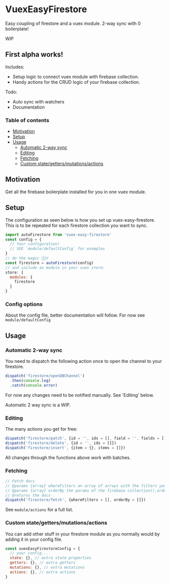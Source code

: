 # VuexEasyFirestore

Easy coupling of firestore and a vuex module. 2-way sync with 0 boilerplate!

WIP

## First alpha works!
Includes:

- Setup logic to connect vuex module with firebase collection.
- Handy actions for the CRUD logic of your firebase collection.

Todo:

- Auto sync with watchers
- Documentation

### Table of contents

<!-- TOC -->

- [Motivation](#motivation)
- [Setup](#setup)
- [Usage](#usage)
    - [Automatic 2-way sync](#automatic-2-way-sync)
    - [Editing](#editing)
    - [Fetching](#fetching)
    - [Custom state/getters/mutations/actions](#custom-stategettersmutationsactions)

<!-- /TOC -->

## Motivation

Get all the firebase boilerplate installed for you in one vuex module.

## Setup
The configuration as seen below is how you set up vuex-easy-firestore. This is to be repeated for each firestore collection you want to sync.

```js
import autoFirestore from 'vuex-easy-firestore'
const config = {
  // Your configuration!
  // SEE `module/defaultConfig` for examples
}
// do the magic 🧙🏻‍♂️
const firestore = autoFirestore(config)
// and include as module in your vuex store:
store: {
  modules: {
    firestore
  }
}
```

### Config options

About the config file, better documentation will follow. For now see `module/defaultConfig`

<!-- - `vuexstorePath: ''` must be relative to rootState
- `firestorePath: ''` -->
<!-- - mapType: 'collection', // 'collection' only ('doc' not integrated yet) -->
  <!-- - type: '2way', // '2way' only ('1way' not yet integrated) -->
<!-- - `sync.where: []`
- `sync.orderBy: []`
- `sync.defaultValues: {}`
  You HAVE to set all fields you want to be reactive on beforehand!
  These values are only set when you have items who don't have the props defined in defaultValues upon retrieval
  These default values will be merged with a reverse Object.assign on retrieved documents
- `sync.added: syncHookFn`
- `sync.modified: syncHookFn`
- `sync.removed: syncHookFn` -->

<!-- synchookFn example:
```js
/**
 * A function executed during the 2 way sync when docs are added/modified/deleted. NEEDS TO EXECUTE FIRST PARAM! You can use this function to do a conditional check on the documents to decide if/when to execute the store update.
 *
 * @param {function} storeUpdateFn this is the function that will make changes to your vuex store. Takes no params.
 * @param {object} store the store for usage with `store.dispatch`, `store.commit`, `store.getters` etc.
 * @param {string} id the doc id returned in `change.doc.id` (see firestore documentation for more info)
 * @param {object} doc the doc returned in `change.doc.data()` (see firestore documentation for more info)
 * @param {string} source of the change. Can be 'local' or 'server'
 */
function syncHook (storeUpdateFn, store, id, doc, source, change) {
  // throw error if you want to stop the document in your store from being modified
  // do some stuff
  storeUpdateFn()
  // do some stuff
}
``` -->

<!-- - `fetch.docLimit: 50` // defaults to 50
- `insert.checkCondition (doc, storeRef) { return (params == 'something') }`
- `insert.fillables: []`
- `insert.guard: []`
- `patch.checkCondition (id, fields, storeRef) { return (params == 'something') }`
- `patch.fillables: []`
- `patch.guard: []`
- `delete.checkCondition (id, storeRef) { return (params == 'something') }` -->

## Usage

### Automatic 2-way sync

You need to dispatch the following action once to open the channel to your firestore.

```js
dispatch('firestore/openDBChannel')
  .then(console.log)
  .catch(console.error)
```

For now any changes need to be notified manually. See 'Editing' below.

Automatic 2 way sync is a WIP.

### Editing

The many actions you get for free:

```js
dispatch('firestore/patch', {id = '', ids = [], field = '', fields = []})
dispatch('firestore/delete', {id = '', ids = []})
dispatch('firestore/insert', {item = {}, items = []})
```

All changes through the functions above work with batches.

### Fetching
```js
// Fetch docs
// @params {array} whereFilters an array of arrays with the filters you want. eg. `[['field', '==', false], ...]`
// @params {array} orderBy the params of the firebase collection().orderBy() eg. `['created_date']`
// @returns the docs
dispatch('firestore/fetch', {whereFilters = [], orderBy = []})
```

See `module/actions` for a full list.

### Custom state/getters/mutations/actions

You can add other stuff in your firestore module as you normally would by adding it in your config file.
```js
const vuexEasyFirestoreConfig = {
  // your config...
  state: {}, // extra state properties
  getters: {}, // extra getters
  mutations: {}, // extra mutations
  actions: {}, // extra actions
}
```

<!-- ## Build from source

```bash
npm run build
``` -->
